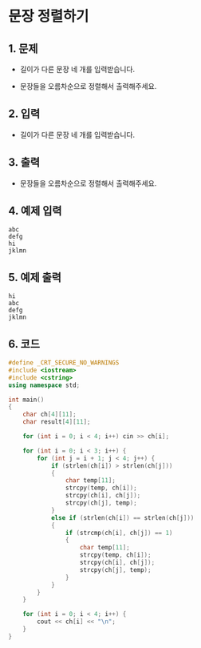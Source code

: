 # 문장 정렬하기

## 1. 문제
- 길이가 다른 문장 네 개를 입력받습니다.

- 문장들을 오름차순으로 정렬해서 출력해주세요.



## 2. 입력
- 길이가 다른 문장 네 개를 입력받습니다.

## 3. 출력
- 문장들을 오름차순으로 정렬해서 출력해주세요.

## 4. 예제 입력
```
abc
defg
hi
jklmn
```

## 5. 예제 출력
```
hi
abc
defg
jklmn
```

## 6. 코드
```c++
#define _CRT_SECURE_NO_WARNINGS
#include <iostream>
#include <cstring>
using namespace std;

int main()
{
    char ch[4][11];
    char result[4][11];

    for (int i = 0; i < 4; i++) cin >> ch[i];

    for (int i = 0; i < 3; i++) {
        for (int j = i + 1; j < 4; j++) {
            if (strlen(ch[i]) > strlen(ch[j]))
            {
                char temp[11];
                strcpy(temp, ch[i]);
                strcpy(ch[i], ch[j]);
                strcpy(ch[j], temp);
            }
            else if (strlen(ch[i]) == strlen(ch[j]))
            {
                if (strcmp(ch[i], ch[j]) == 1)
                {
                    char temp[11];
                    strcpy(temp, ch[i]);
                    strcpy(ch[i], ch[j]);
                    strcpy(ch[j], temp);
                }
            }
        }
    }

    for (int i = 0; i < 4; i++) {
        cout << ch[i] << "\n";
    }
}
```
